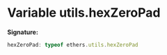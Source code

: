 
# Variable utils.hexZeroPad

<b>Signature:</b>

```typescript
hexZeroPad: typeof ethers.utils.hexZeroPad
```
